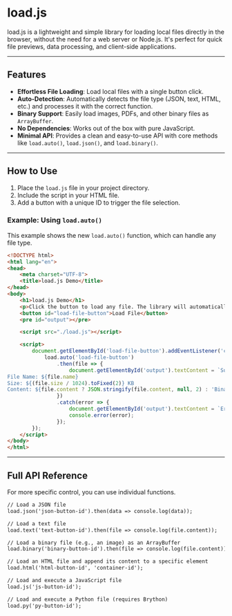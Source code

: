 # load.js

load.js is a lightweight and simple library for loading local files directly in the browser, without the need for a web server or Node.js. It's perfect for quick file previews, data processing, and client-side applications.

---

## Features

* **Effortless File Loading**: Load local files with a single button click.
* **Auto-Detection**: Automatically detects the file type (JSON, text, HTML, etc.) and processes it with the correct function.
* **Binary Support**: Easily load images, PDFs, and other binary files as `ArrayBuffer`.
* **No Dependencies**: Works out of the box with pure JavaScript.
* **Minimal API**: Provides a clean and easy-to-use API with core methods like `load.auto()`, `load.json()`, and `load.binary()`.

---

## How to Use

1.  Place the `load.js` file in your project directory.
2.  Include the script in your HTML file.
3.  Add a button with a unique ID to trigger the file selection.

### Example: Using `load.auto()`

This example shows the new `load.auto()` function, which can handle any file type.

```html
<!DOCTYPE html>
<html lang="en">
<head>
    <meta charset="UTF-8">
    <title>load.js Demo</title>
</head>
<body>
    <h1>load.js Demo</h1>
    <p>Click the button to load any file. The library will automatically detect its type.</p>
    <button id="load-file-button">Load File</button>
    <pre id="output"></pre>

    <script src="./load.js"></script>

    <script>
        document.getElementById('load-file-button').addEventListener('click', () => {
            load.auto('load-file-button')
                .then(file => {
                    document.getElementById('output').textContent = `Success!
File Name: ${file.name}
Size: ${(file.size / 1024).toFixed(2)} KB
Content: ${file.content ? JSON.stringify(file.content, null, 2) : 'Binary or text data.'}`;
                })
                .catch(error => {
                    document.getElementById('output').textContent = `Error: ${error.message}`;
                    console.error(error);
                });
        });
    </script>
</body>
</html>

```

---


## Full API Reference
For more specific control, you can use individual functions.
```html
// Load a JSON file
load.json('json-button-id').then(data => console.log(data));

// Load a text file
load.text('text-button-id').then(file => console.log(file.content));

// Load a binary file (e.g., an image) as an ArrayBuffer
load.binary('binary-button-id').then(file => console.log(file.content));

// Load an HTML file and append its content to a specific element
load.html('html-button-id', 'container-id');

// Load and execute a JavaScript file
load.js('js-button-id');

// Load and execute a Python file (requires Brython)
load.py('py-button-id');
